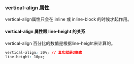 ### vertical-align 属性



vertical-align属性只会在 inline 或 inline-block 的时候才起作用。


#### vertical-align 属性跟 line-height 的关系

vertical-align 百分比的数值是根据line-height来计算的。
```css
vertical-align: 30%; // 其实就是3像素
line-height: 10px;
```
